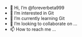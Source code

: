 - 👋 Hi, I’m @foreverbeta999
- 👀 I’m interested in Git
- 🌱 I’m currently learning Git
- 💞️ I’m looking to collaborate on ...
- 📫 How to reach me ...

<!---
foreverbeta999/foreverbeta999 is a ✨ special ✨ repository because its `README.md` (this file) appears on your GitHub profile.
You can click the Preview link to take a look at your changes.
--->
